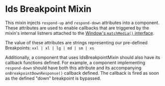 # Ids Breakpoint Mixin

This mixin injects `respond-up` and `respond-down` attributes into a component.  These attributes are used to enable callbacks that are triggered by the mixin's internal listners attached to the [Window's `matchMedia()` interface](https://developer.mozilla.org/en-US/docs/Web/API/Window/matchMedia).

The value of these attributes are strings representing our pre-defined Breakpoints: `xxl | xl | lg | md | sm | xs`

Additionally, a component that uses IdsBreakpointMixin should also have its callback functions defined.  For example, a component implementing `respond-down` should have both this attribute and its accompanying `onBreakpointDownResponse()` callback defined.  The callback is fired as soon as the defined "down" breakpoint is bypassed.
